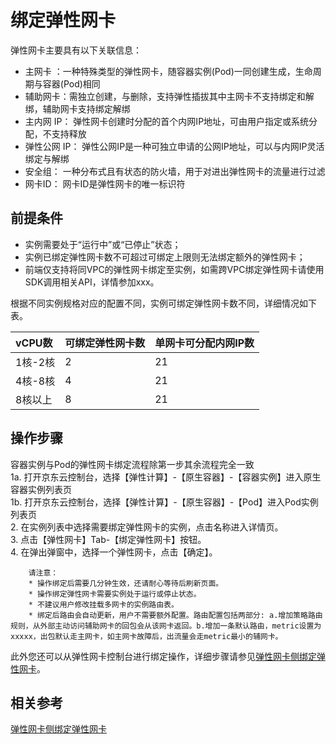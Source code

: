 # 绑定弹性网卡

弹性网卡主要具有以下关联信息：

* 主网卡 ：一种特殊类型的弹性网卡，随容器实例(Pod)一同创建生成，生命周期与容器(Pod)相同
* 辅助网卡：需独立创建，与删除，支持弹性插拔其中主网卡不支持绑定和解绑，辅助网卡支持绑定解绑
* 主内网 IP： 弹性网卡创建时分配的首个内网IP地址，可由用户指定或系统分配，不支持释放
* 弹性公网 IP： 弹性公网IP是一种可独立申请的公网IP地址，可以与内网IP灵活绑定与解绑
* 安全组： 一种分布式且有状态的防火墙，用于对进出弹性网卡的流量进行过滤
* 网卡ID： 网卡ID是弹性网卡的唯一标识符

## 前提条件

* 实例需要处于“运行中”或“已停止”状态；
* 实例已绑定弹性网卡数不可超过可绑定上限则无法绑定额外的弹性网卡；
* 前端仅支持将同VPC的弹性网卡绑定至实例，如需跨VPC绑定弹性网卡请使用SDK调用相关API，详情参加xxx。

根据不同实例规格对应的配置不同，实例可绑定弹性网卡数不同，详细情况如下表。

|vCPU数|可绑定弹性网卡数|单网卡可分配内网IP数
|:---|:---|:---|
1核-2核	|2	|21
4核-8核	|4	|21
8核以上	|8	|21

## 操作步骤

容器实例与Pod的弹性网卡绑定流程除第一步其余流程完全一致  
1a. 打开京东云控制台，选择【弹性计算】-【原生容器】-【容器实例】进入原生容器实例列表页  
1b. 打开京东云控制台，选择【弹性计算】-【原生容器】-【Pod】进入Pod实例列表页  
2.  在实例列表中选择需要绑定弹性网卡的实例，点击名称进入详情页。  
3.  点击【弹性网卡】Tab-【绑定弹性网卡】按钮。  
4.  在弹出弹窗中，选择一个弹性网卡，点击【确定】。  
		
		请注意：
		* 操作绑定后需要几分钟生效，还请耐心等待后刷新页面。
		* 操作绑定弹性网卡需要实例处于运行或停止状态。
		* 不建议用户修改挂载多网卡的实例路由表。
		* 绑定后路由会自动更新，用户不需要额外配置。路由配置包括两部分: a.增加策略路由规则，从外部主动访问辅助网卡的回包会从该网卡返回。b.增加一条默认路由，metric设置为xxxxx，出包默认走主网卡，如主网卡故障后，出流量会走metric最小的辅网卡。
		

此外您还可以从弹性网卡控制台进行绑定操作，详细步骤请参见[弹性网卡侧绑定弹性网卡](../../../../../Networking/Elastic-Network-Interface/Operation-Guide/Elastic-Network-Interface-Management/Associate-Elastic-Network-Interface.md)。

## 相关参考

[弹性网卡侧绑定弹性网卡](../../../../Networking/Elastic-Network-Interface/Operation-Guide/Elastic-Network-Interface-Management/Associate-Elastic-Network-Interface.md)
